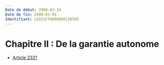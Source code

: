```yaml
---
Date de début: 2006-03-24
Date de fin: 2999-01-01
Identifiant: LEGISCTA000006136565
---
```


<h1>Chapitre II : De la garantie autonome</h1>

- [Article 2321](article_2321.md)
